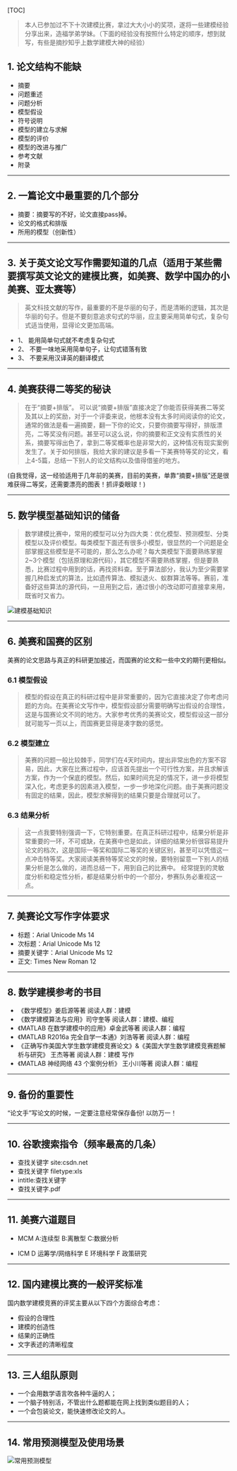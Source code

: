 [TOC]

> 本人已参加过不下十次建模比赛，拿过大大小小的奖项，遂将一些建模经验分享出来，造福学弟学妹。（下面的经验没有按照什么特定的顺序，想到就写，有些是摘抄知乎上数学建模大神的经验）

## 1. 论文结构不能缺
* 摘要
* 问题重述
* 问题分析
* 模型假设
* 符号说明
* 模型的建立与求解
* 模型的评价
* 模型的改进与推广
* 参考文献
* 附录

***

## 2. 一篇论文中最重要的几个部分
* 摘要：摘要写的不好，论文直接pass掉。
* 论文的格式和排版
* 所用的模型（创新性）

***

## 3. 关于英文论文写作需要知道的几点（适用于某些需要撰写英文论文的建模比赛，如美赛、数学中国办的小美赛、亚太赛等）
> 英文科技文献的写作，最重要的不是华丽的句子，而是清晰的逻辑，其次是华丽的句子。但是不要刻意追求句式的华丽，应主要采用简单句式，复杂句式适当使用，显得论文更加高端。

* 1、 能用简单句式就不考虑复杂句式
* 2、 不要一味地采用简单句子，让句式错落有致
* 3、 不要采用汉译英的翻译模式

***

## 4. 美赛获得二等奖的秘诀
> 在于“摘要+排版”。
> 可以说“摘要+排版”直接决定了你能否获得美赛二等奖及其以上的奖励，对于一个评委来说，他根本没有太多时间阅读你的论文，通常的做法是看一遍摘要，翻一下你的论文，只要你摘要写得好，排版漂亮，二等奖没有问题。甚至可以这么说，你的摘要和正文没有实质性的关系，摘要写得出色了，拿到二等奖概率也是非常大的，这种情况有现实案例发生了。关于如何排版，我给大家的建议是多看一下美赛特等奖的论文，看上4-5篇，总结一下别人的论文结构以及值得借鉴的地方。

(自我觉得，这一经验适用于几年前的美赛，目前的美赛，单靠“摘要+排版”还是很难获得二等奖，还需要漂亮的图表！抓评委眼球！)

***

## 5. 数学模型基础知识的储备
> 数学建模比赛中，常用的模型可以分为四大类：优化模型、预测模型、分类模型以及评价模型。每类模型下面还有很多小模型，很显然的一个问题是全部掌握这些模型是不可能的，那么怎么办呢？每大类模型下面要熟练掌握2~3个模型（包括原理和源代码），其它模型不需要熟练掌握，但是要熟悉，比赛过程中用到的话，再找资料查。至于算法部分，我认为至少需要掌握几种启发式的算法，比如遗传算法、模拟退火、蚁群算法等等。赛前，准备好这些算法的源代码，一旦用到之后，通过很小的改动即可直接拿来用，既省时又省力。

![建模基础知识](../../Screenshots/Mathematical-modeling-experience/1/1.jpg)

***

## 6. 美赛和国赛的区别
美赛的论文思路与真正的科研更加接近，而国赛的论文和一些中文的期刊更相似。
### 6.1 模型假设
> 模型的假设在真正的科研过程中是非常重要的，因为它直接决定了你考虑问题的方向。在美赛论文写作中，模型假设部分需要明确写出假设的合理性，这是与国赛论文不同的地方。大家参考优秀的美赛论文，模型假设这一部分就可能写一页以上，而国赛更显得是凑字数的感觉。
### 6.2 模型建立
> 美赛的问题一般比较棘手，同学们在4天时间内，提出非常出色的方案不容易，因此，大家在比赛过程中，应该首先提出一个可行性方案，并且求解该方案，作为一个保底的模型。然后，如果时间充足的情况下，进一步将模型深入化，考虑更多的因素进入模型，一步一步地深化问题。由于美赛问题没有固定的结果，因此，模型求解得到的结果只要是合理就可以了。
### 6.3 结果分析
>   这一点我要特别强调一下，它特别重要。在真正科研过程中，结果分析是非常重要的一环，不可或缺，在美赛中也是如此，详细的结果分析很容易提升论文的档次，这是国际一等奖和国际二等奖的关键区别，甚至可以凭借这一点冲击特等奖。大家阅读美赛特等奖论文的时候，要特别留意一下别人的结果分析是怎么做的，进而总结一下，用到自己的比赛中。 经常提到的灵敏度分析和稳定性分析，都是结果分析中的一个部分，参赛队务必重视这一点。

***

## 7. 美赛论文写作字体要求
* 标题：Arial Unicode Ms 14
* 次标题：Arial Unicode Ms 12
* 摘要关键字：Arial Unicode Ms 12
* 正文: Times New Roman 12

***

## 8. 数学建模参考的书目
* 《数学模型》姜启源等著 阅读人群：建模
* 《数学建模算法与应用》司守奎等 阅读人群：建模、编程
* 《MATLAB 在数学建模中的应用》卓金武等著 阅读人群：编程
* 《MATLAB R2016a 完全自学一本通》刘浩等著 阅读人群：编程
* 《正确写作美国大学生数学建模竞赛论文》&《美国大学生数学建模竞赛题解析与研究》 王杰等著 阅读人群：建模 写作
* 《MATLAB 神经网络 43 个案例分析》 王小川等著 阅读人群：编程

***

## 9. 备份的重要性
“论文手”写论文的时候，一定要注意经常保存备份! 以防万一！

***

## 10. 谷歌搜索指令（频率最高的几条）
* 查找关键字 site:csdn.net
* 查找关键字 filetype:xls
* intitle:查找关键字
* 查找关键字.pdf
***

## 11. 美赛六道题目
* MCM
 A:连续型
 B:离散型
 C:数据分析

* ICM
D 运筹学/网络科学
E 环境科学
F 政策研究
***

## 12. 国内建模比赛的一般评奖标准
国内数学建模竞赛的评奖主要从以下四个方面综合考虑：
* 假设的合理性
* 建模的创造性
* 结果的正确性
* 文字表述的清晰程度

***

## 13. 三人组队原则
* 一个会用数学语言吹各种牛逼的人；
* 一个脑子特别活，不管出什么题都能在网上找到类似题目的人；
* 一个会包装论文，能快速修改论文的人。

***

## 14. 常用预测模型及使用场景

![常用预测模型](../../Screenshots/Mathematical-modeling-experience/1/2.jpg)









